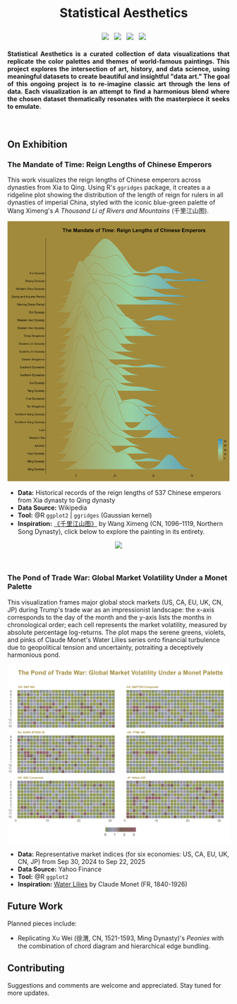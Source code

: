 <div id="user-content-toc" align="center">
  <ul>
  <summary><h1> <p> Statistical Aesthetics </p> </h1></summary>
  <p align='center'>
   <a><img src="https://img.shields.io/badge/R-276DC3?style=for-the-badge&logo=r&logoColor=white" /></a>  
  &nbsp;
   <a><img src="https://img.shields.io/badge/RStudio-75AADB?style=for-the-badge&logo=RStudio&logoColor=white" />
  &nbsp;
   <a><img src="https://img.shields.io/badge/Python-FFD43B?style=for-the-badge&logo=python&logoColor=blue" /></a>
  &nbsp;
   <a><img src="https://img.shields.io/badge/PyCharm-000000.svg?&style=for-the-badge&logo=PyCharm&logoColor=white" /></a>  
  </p>
  </ul>
</div>

<h4 align="justify"> 
Statistical Aesthetics is a curated collection of data visualizations that replicate the color palettes and themes of world-famous paintings. This project explores the intersection of art, history, and data science, using meaningful datasets to create beautiful and insightful "data art." The goal of this ongoing project is to re-imagine classic art through the lens of data. Each visualization is an attempt to find a harmonious blend where the chosen dataset thematically resonates with the masterpiece it seeks to emulate.
</h4>
<br>

## On Exhibition ##

### The Mandate of Time: Reign Lengths of Chinese Emperors
This work visualizes the reign lengths of Chinese emperors across dynasties from Xia to Qing. Using R's `ggridges` package, it creates a a ridgeline plot showing the distribution of the length of reign for rulers in all dynasties of imperial China, styled with the iconic blue-green palette of Wang Ximeng's *A Thousand Li of Rivers and Mountains* (千里江山图).

<p align="center">
<img src="https://github.com/Weihua-Zhao97/Statistical_Aesthetics/blob/main/Wang%20Ximeng%3A%20Thousand%20Miles%20of%20Mountains%20and%20Rivers/Plot.jpeg"  />
</p>

- **Data:** Historical records of the reign lengths of 537 Chinese emperors from Xia dynasty to Qing dynasty
- **Data Source:** Wikipedia
- **Tool:** @R `ggplot2` | `ggridges` (Gaussian kernel)
- **Inspiration:** [《千里江山图》](https://www.dailyartmagazine.com/one-thousand-li-of-rivers-and-mountains/) by Wang Ximeng (CN, 1096–1119, Northern Song Dynasty), click below to explore the painting in its entirety.
<p align="center">
<img src="https://www.comuseum.com/wp-content/uploads/2015/11/wang-ximeng_rivers-and-mountains.jpg" width="1000"  />
</p>
<br>

### The Pond of Trade War: Global Market Volatility Under a Monet Palette
This visualization frames major global stock markets (US, CA, EU, UK, CN, JP) during Trump's trade war as an impressionist landscape: the x-axis corresponds to the day of the month and the y-axis lists the months in chronological order; each cell represents the market volatility, measured by absolute percentage log-returns. The plot maps the serene greens, violets, and pinks of Claude Monet's Water Lilies series onto financial turbulence due to geopolitical tension and uncertainty, potraiting a deceptively harmonious pond. 
<p align="center">
<img src="https://github.com/Weihua-Zhao97/Statistical_Aesthetics/blob/main/Claude%20Monet%3A%20water%20lilies/plot.jpeg"  />
</p>

- **Data:** Representative market indices (for six economies: US, CA, EU, UK, CN, JP) from Sep 30, 2024 to Sep 22, 2025
- **Data Source:** Yahoo Finance
- **Tool:** @R `ggplot2`
- **Inspiration:** [Water Lilies](https://www.metmuseum.org/art/collection/search/438008) by Claude Monet (FR, 1840-1926)

## Future Work ##

Planned pieces include:
- Replicating Xu Wei (徐渭, CN, 1521-1593, Ming Dynasty)'s *Peonies* with the combination of chord diagram and hierarchical edge bundling.

## Contributing ##

Suggestions and comments are welcome and appreciated. Stay tuned for more updates.
